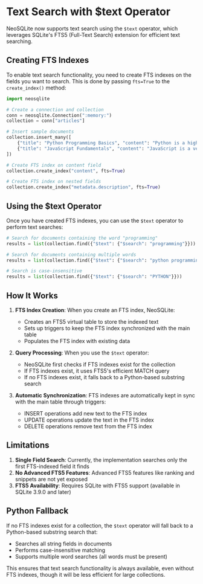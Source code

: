 # Text Search with $text Operator

NeoSQLite now supports text search using the `$text` operator, which leverages SQLite's FTS5 (Full-Text Search) extension for efficient text searching.

## Creating FTS Indexes

To enable text search functionality, you need to create FTS indexes on the fields you want to search. This is done by passing `fts=True` to the `create_index()` method:

```python
import neosqlite

# Create a connection and collection
conn = neosqlite.Connection(":memory:")
collection = conn["articles"]

# Insert sample documents
collection.insert_many([
    {"title": "Python Programming Basics", "content": "Python is a high-level programming language..."},
    {"title": "JavaScript Fundamentals", "content": "JavaScript is a versatile programming language..."}
])

# Create FTS index on content field
collection.create_index("content", fts=True)

# Create FTS index on nested fields
collection.create_index("metadata.description", fts=True)
```

## Using the $text Operator

Once you have created FTS indexes, you can use the `$text` operator to perform text searches:

```python
# Search for documents containing the word "programming"
results = list(collection.find({"$text": {"$search": "programming"}}))

# Search for documents containing multiple words
results = list(collection.find({"$text": {"$search": "python programming"}}))

# Search is case-insensitive
results = list(collection.find({"$text": {"$search": "PYTHON"}}))
```

## How It Works

1. **FTS Index Creation**: When you create an FTS index, NeoSQLite:
   - Creates an FTS5 virtual table to store the indexed text
   - Sets up triggers to keep the FTS index synchronized with the main table
   - Populates the FTS index with existing data

2. **Query Processing**: When you use the `$text` operator:
   - NeoSQLite first checks if FTS indexes exist for the collection
   - If FTS indexes exist, it uses FTS5's efficient MATCH query
   - If no FTS indexes exist, it falls back to a Python-based substring search

3. **Automatic Synchronization**: FTS indexes are automatically kept in sync with the main table through triggers:
   - INSERT operations add new text to the FTS index
   - UPDATE operations update the text in the FTS index
   - DELETE operations remove text from the FTS index

## Limitations

1. **Single Field Search**: Currently, the implementation searches only the first FTS-indexed field it finds
2. **No Advanced FTS5 Features**: Advanced FTS5 features like ranking and snippets are not yet exposed
3. **FTS5 Availability**: Requires SQLite with FTS5 support (available in SQLite 3.9.0 and later)

## Python Fallback

If no FTS indexes exist for a collection, the `$text` operator will fall back to a Python-based substring search that:
- Searches all string fields in documents
- Performs case-insensitive matching
- Supports multiple word searches (all words must be present)

This ensures that text search functionality is always available, even without FTS indexes, though it will be less efficient for large collections.